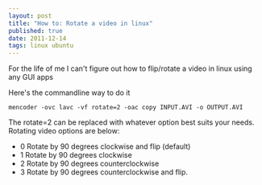```yaml
--- 
layout: post
title: "How to: Rotate a video in linux"
published: true
date: 2011-12-14
tags: linux ubuntu
---
```


For the life of me I can't figure out how to flip/rotate a video in linux using any GUI apps

Here's the commandline way to do it

``` shell
mencoder -ovc lavc -vf rotate=2 -oac copy INPUT.AVI -o OUTPUT.AVI
```

The rotate=2 can be replaced with whatever option best suits your needs. Rotating video options are below:

* 0 Rotate by 90 degrees clockwise and flip (default)
* 1 Rotate by 90 degrees clockwise
* 2 Rotate by 90 degrees counterclockwise
* 3 Rotate by 90 degrees counterclockwise and flip.


